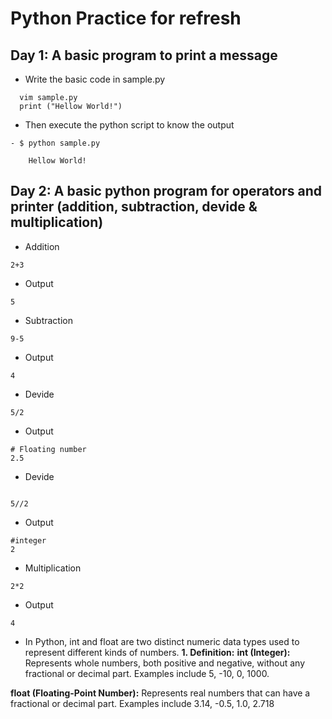 # Python Practice for refresh 

## Day 1: A basic program to print a message

- Write the basic code in sample.py
```  
  vim sample.py
  print ("Hellow World!")
```
- Then execute the python script to know the output
```
- $ python sample.py

    Hellow World!
```

## Day 2: A basic python program for operators and printer (addition, subtraction, devide & multiplication)

- Addition 
```
2+3
```
- Output 

```
5
```

- Subtraction 
```
9-5
```
- Output 

```
4
```
- Devide

```
5/2
```
- Output 

```
# Floating number
2.5 
```

- Devide

```

5//2
```
- Output 

```
#integer
2
```
- Multiplication

```
2*2
```
- Output 

```
4
```
- In Python, int and float are two distinct numeric data types used to represent different kinds of numbers.
**1. Definition:**
**int (Integer):**
Represents whole numbers, both positive and negative, without any fractional or decimal part. Examples include 5, -10, 0, 1000.

**float (Floating-Point Number):**
Represents real numbers that can have a fractional or decimal part. Examples include 3.14, -0.5, 1.0, 2.718
